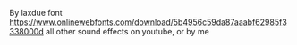 By laxdue
font https://www.onlinewebfonts.com/download/5b4956c59da87aaabf62985f3338000d
all other sound effects on youtube, or by me
